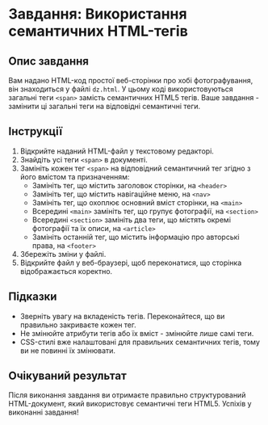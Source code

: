 # Завдання: Використання семантичних HTML-тегів

## Опис завдання
Вам надано HTML-код простої веб-сторінки про хобі фотографування, він знаходиться у файлі `dz.html`. У цьому коді використовуються загальні теги `<span>` замість семантичних HTML5 тегів. Ваше завдання - замінити ці загальні теги на відповідні семантичні теги.

## Інструкції
1. Відкрийте наданий HTML-файл у текстовому редакторі.
2. Знайдіть усі теги `<span>` в документі.
3. Замініть кожен тег `<span>` на відповідний семантичний тег згідно з його вмістом та призначенням:
   - Замініть тег, що містить заголовок сторінки, на `<header>`
   - Замініть тег, що містить навігаційне меню, на `<nav>`
   - Замініть тег, що охоплює основний вміст сторінки, на `<main>`
   - Всередині `<main>` замініть тег, що групує фотографії, на `<section>`
   - Всередині `<section>` замініть два теги, що містять окремі фотографії та їх описи, на `<article>`
   - Замініть останній тег, що містить інформацію про авторські права, на `<footer>`
4. Збережіть зміни у файлі.
5. Відкрийте файл у веб-браузері, щоб переконатися, що сторінка відображається коректно.

## Підказки
- Зверніть увагу на вкладеність тегів. Переконайтеся, що ви правильно закриваєте кожен тег.
- Не змінюйте атрибути тегів або їх вміст - змінюйте лише самі теги.
- CSS-стилі вже налаштовані для правильних семантичних тегів, тому ви не повинні їх змінювати.

## Очікуваний результат
Після виконання завдання ви отримаєте правильно структурований HTML-документ, який використовує семантичні теги HTML5.
Успіхів у виконанні завдання!
